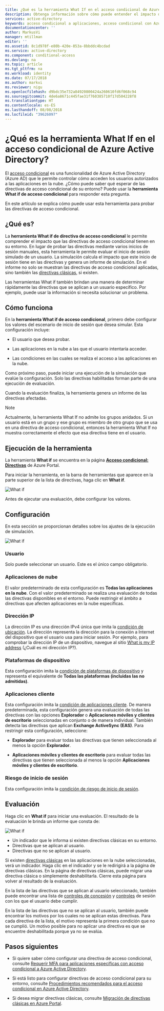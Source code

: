 ```yaml
---
title: ¿Qué es la herramienta What If en el acceso condicional de Azure Active Directory?
description: Obtenga información sobre cómo puede entender el impacto de las directivas de acceso condicional en el entorno.
services: active-directory
keywords: acceso condicional a aplicaciones, acceso condicional con Azure AD, acceso seguro a recursos de empresa, directivas de acceso condicional
documentationcenter: ''
author: MarkusVi
manager: mtillman
editor: ''
ms.assetid: 8c1d978f-e80b-420e-853a-8bbddc4bcdad
ms.service: active-directory
ms.component: conditional-access
ms.devlang: na
ms.topic: article
ms.tgt_pltfrm: na
ms.workload: identity
ms.date: 07/17/2018
ms.author: markvi
ms.reviewer: nigu
ms.openlocfilehash: d9bdc35e732a84920800424a260610fd6f068c94
ms.sourcegitcommit: 4de6a8671c445fae31f760385710f17d504228f8
ms.translationtype: HT
ms.contentlocale: es-ES
ms.lasthandoff: 08/08/2018
ms.locfileid: "39626097"
---
```

# <a name="what-is-the-what-if-tool-in-azure-active-directory-conditional-access"></a>¿Qué es la herramienta What If en el acceso condicional de Azure Active Directory?

El [acceso condicional](../active-directory-conditional-access-azure-portal.md) es una funcionalidad de Azure Active Directory (Azure AD) que le permite controlar cómo acceden los usuarios autorizados a las aplicaciones en la nube. ¿Cómo puede saber qué esperar de las directivas de acceso condicional de su entorno? Puede usar la **herramienta What if de acceso condicional** para responder esta pregunta.

En este artículo se explica cómo puede usar esta herramienta para probar las directivas de acceso condicional.

## <a name="what-it-is"></a>¿Qué es?

La **herramienta What if de directiva de acceso condicional** le permite comprender el impacto que las directivas de acceso condicional tienen en su entorno. En lugar de probar las directivas mediante varios inicios de sesión manuales, esta herramienta le permite evaluar el inicio de sesión simulado de un usuario. La simulación calcula el impacto que este inicio de sesión tiene en las directivas y genera un informe de simulación. En el informe no solo se muestran las directivas de acceso condicional aplicadas, sino también las [directivas clásicas](policy-migration.md#classic-policies), si existen.    

Las herramientas What if también brindan una manera de determinar rápidamente las directivas que se aplican a un usuario específico. Por ejemplo, puede usar la información si necesita solucionar un problema.  

## <a name="how-it-works"></a>Cómo funciona

En la **herramienta What if de acceso condicional**, primero debe configurar los valores del escenario de inicio de sesión que desea simular. Esta configuración incluye:

- El usuario que desea probar. 

- Las aplicaciones en la nube a las que el usuario intentaría acceder.

- Las condiciones en las cuales se realiza el acceso a las aplicaciones en la nube.
     
Como próximo paso, puede iniciar una ejecución de la simulación que evalúe la configuración. Solo las directivas habilitadas forman parte de una ejecución de evaluación.


Cuando la evaluación finaliza, la herramienta genera un informe de las directivas afectadas.


> [!NOTE]
> Actualmente, la herramienta What If no admite los grupos anidados. Si un usuario está en un grupo y ese grupo es miembro de otro grupo que se usa en una directiva de acceso condicional, entonces la herramienta What If no muestra correctamente el efecto que esa directiva tiene en el usuario. 


## <a name="running-the-tool"></a>Ejecución de la herramienta

La herramienta **What if** se encuentra en la página **[Acceso condicional: Directivas](https://portal.azure.com/#blade/Microsoft_AAD_IAM/ConditionalAccessBlade/Policies)** de Azure Portal.

Para iniciar la herramienta, en la barra de herramientas que aparece en la parte superior de la lista de directivas, haga clic en **What if**.

![What if](./media/what-if-tool/01.png)

Antes de ejecutar una evaluación, debe configurar los valores.

## <a name="settings"></a>Configuración

En esta sección se proporcionan detalles sobre los ajustes de la ejecución de simulación.

![What if](./media/what-if-tool/02.png)


### <a name="user"></a>Usuario

Solo puede seleccionar un usuario. Este es el único campo obligatorio.

### <a name="cloud-apps"></a>Aplicaciones de nube

El valor predeterminado de esta configuración es **Todas las aplicaciones en la nube**. Con el valor predeterminado se realiza una evaluación de todas las directivas disponibles en el entorno. Puede restringir el ámbito a directivas que afecten aplicaciones en la nube específicas.


### <a name="ip-address"></a>Dirección IP

La dirección IP es una dirección IPv4 única que imita la [condición de ubicación](location-condition.md). La dirección representa la dirección para la conexión a Internet del dispositivo que el usuario usa para iniciar sesión. Por ejemplo, para comprobar la dirección IP de un dispositivo, navegue al sitio [What is my IP address](https://whatismyipaddress.com) (¿Cuál es mi dirección IP?).    

### <a name="device-platforms"></a>Plataformas de dispositivo

Esta configuración imita la [condición de plataformas de dispositivo](conditions.md#device-platforms) y representa el equivalente de **Todas las plataformas (incluidas las no admitidas)**. 
### <a name="client-apps"></a>Aplicaciones cliente

Esta configuración imita la [condición de aplicaciones cliente](conditions.md#client-apps).
De manera predeterminada, esta configuración genera una evaluación de todas las directivas con las opciones **Explorador** o **Aplicaciones móviles y clientes de escritorio** seleccionadas en conjunto o de manera individual. También detecta las directivas que aplican **Exchange ActiveSync (EAS)**. Para restringir esta configuración, seleccione:

- **Explorador** para evaluar todas las directivas que tienen seleccionada al menos la opción **Explorador**. 

- **Aplicaciones móviles y clientes de escritorio** para evaluar todas las directivas que tienen seleccionada al menos la opción **Aplicaciones móviles y clientes de escritorio**. 


### <a name="sign-in-risk"></a>Riesgo de inicio de sesión

Esta configuración imita la [condición de riesgo de inicio de sesión](conditions.md#sign-in-risk).   


## <a name="evaluation"></a>Evaluación 

Haga clic en **What if** para iniciar una evaluación. El resultado de la evaluación le brinda un informe que consta de: 

![What if](./media/what-if-tool/03.png)

- Un indicador que le informa si existen directivas clásicas en su entorno.
- Directivas que se aplican al usuario.
- Directivas que no se aplican al usuario.


Si existen [directivas clásicas](policy-migration.md#classic-policies) en las aplicaciones en la nube seleccionadas, verá un indicador. Haga clic en el indicador y se le redirigirá a la página de directivas clásicas. En la página de directivas clásicas, puede migrar una directiva clásica o simplemente deshabilitarla. Cierre esta página para volver al resultado de la evaluación.

En la lista de las directivas que se aplican al usuario seleccionado, también puede encontrar una lista de [controles de concesión](controls.md#grant-controls) y [controles](controls.md#session-controls) de sesión con los que el usuario debe cumplir.

En la lista de las directivas que no se aplican al usuario, también puede encontrar los motivos por los cuales no se aplican estas directivas. Para cada directiva de la lista, el motivo representa la primera condición que no se cumplió. Un motivo posible para no aplicar una directiva es que se encuentre deshabilitada porque ya no se evalúa.   



## <a name="next-steps"></a>Pasos siguientes

- Si quiere saber cómo configurar una directiva de acceso condicional, consulte [Requerir MFA para aplicaciones específicas con acceso condicional a Azure Active Directory](app-based-mfa.md).

- Si está listo para configurar directivas de acceso condicional para su entorno, consulte [Procedimientos recomendados para el acceso condicional en Azure Active Directory](best-practices.md). 

- Si desea migrar directivas clásicas, consulte [Migración de directivas clásicas en Azure Portal](policy-migration.md).  
